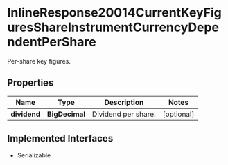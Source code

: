 

# InlineResponse20014CurrentKeyFiguresShareInstrumentCurrencyDependentPerShare

Per-share key figures.

## Properties

Name | Type | Description | Notes
------------ | ------------- | ------------- | -------------
**dividend** | **BigDecimal** | Dividend per share. |  [optional]


## Implemented Interfaces

* Serializable



